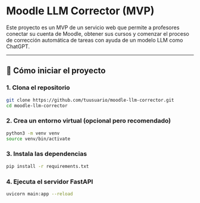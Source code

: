 # Moodle LLM Corrector (MVP)

Este proyecto es un MVP de un servicio web que permite a profesores conectar su cuenta de Moodle, obtener sus cursos y comenzar el proceso de corrección automática de tareas con ayuda de un modelo LLM como ChatGPT.

---

## 🚀 Cómo iniciar el proyecto

### 1. Clona el repositorio

```bash
git clone https://github.com/tuusuario/moodle-llm-corrector.git
cd moodle-llm-corrector
```

### 2. Crea un entorno virtual (opcional pero recomendado)

```bash
python3 -m venv venv
source venv/bin/activate
```

### 3. Instala las dependencias

```bash
pip install -r requirements.txt
```

### 4. Ejecuta el servidor FastAPI

```bash
uvicorn main:app --reload





